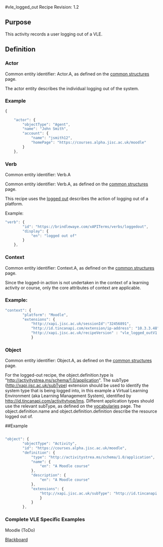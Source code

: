 #vle_logged_out Recipe
Revision: 1.2

## Purpose
This activity records a user logging out of a VLE.
## Definition
### Actor
Common entity identifier:  Actor.A, as defined on the [common structures](../common_structures.md#actora) page.

The actor entity describes the individual logging out of the system.

### Example
``` Javascript
{

    "actor": {
        "objectType": "Agent",
        "name": "John Smith",
        "account": {
            "name": "jsmith12",
            "homePage": "https://courses.alpha.jisc.ac.uk/moodle"
        }
    },
```

### Verb
Common entity identifier: Verb.A

Common entity identifier: Verb.A, as defined on the [common structures](../common_structures.md#verba) page.

This recipe uses the [logged out](/vocabulary.md#verbs) describes the action of logging out of a platform.

Example:

``` javascript
"verb": {
        "id": "https://brindlewaye.com/xAPITerms/verbs/loggedout",
        "display": {
            "en": "logged out of"
        }
    },
``` 
### Context
Common entity identifier: Context.A, as defined on the [common structures](../common_structures.md#contexta) page.

Since the logged-in action is not undertaken in the context of a learning activity or course, only the core attributes of context are applicable.

### Example:

``` javascript
"context": {
        "platform": "Moodle",
        "extensions": {
 			"http://xapi.jisc.ac.uk/sessionId":"32456891",
        	"http://id.tincanapi.com/extension/ip-address": "10.3.3.48",
			"http://xapi.jisc.ac.uk/recipeVersion" : "vle_logged_outV1.3"
			}
```

### Object
Common entity identifier: Object.A, as defined on the [common structures](../common_structures.md#objecta) page.

For the logged-out recipe, the object.definition.type is "http://activitystrea.ms/schema/1.0/application". The subType (http://xapi.jisc.ac.uk/subType) extension should be used to identify the system type that is being logged into, in this example a Virtual Learning Environment (aka Learning Management System), identified by  http://id.tincanapi.com/activitytype/lms. Different application types should use the relevant subType, as defined on the [vocabularies](vocabulary.md#32-object-definition-extensions) page. The object.definition.name and object.definition.definition describe the resource logged out of. 


##Example
``` javascript

"object": {
        "objectType": "Activity",
        "id": "https://courses.alpha.jisc.ac.uk/moodle",
        "definition": {
            "type": "http://activitystrea.ms/schema/1.0/application",
            "name": {
                "en": "A Moodle course"
            },
            "description": {
                "en": "A Moodle course"
            },
            "extensions": {
                "http://xapi.jisc.ac.uk/subType": "http://id.tincanapi.com/activitytype/lms"
                }
            }
        },
```


### Complete VLE Specific Examples

Moodle (ToDo)

[Blackboard](/vle/blackboard/loggedout.json)
